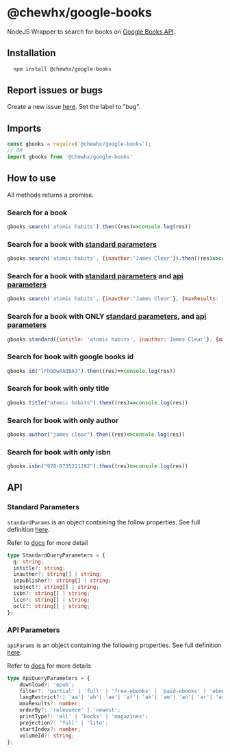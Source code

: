 # @chewhx/google-books

NodeJS Wrapper to search for books on [Google Books API](https://developers.google.com/books/docs/overview).

## Installation

```bash
  npm install @chewhx/google-books
```

## Report issues or bugs

Create a new issue [here](https://github.com/chewhx/google-books/issues). Set the label to "bug".

## Imports

```javascript
const gbooks = require('@chewhx/google-books');
// OR
import gbooks from '@chewhx/google-books'
```

## How to use

All methods returns a promise.

### Search for a book 

```javascript
gbooks.search('atomic habits').then((res)=>console.log(res))
```
### Search for a book with [standard parameters](#standard-parameters)

```javascript
gbooks.search('atomic habits', {inauthor:'James Clear'}).then((res)=>console.log(res))
```
### Search for a book with [standard parameters](#standard-parameters) and [api parameters](#api-parameters)

```javascript
gbooks.search('atomic habits', {inauthor:'James Clear'}, {maxResults: 10}).then((res)=>console.log(res))
```

### Search for a book with ONLY [standard parameters](#standard-parameters), and [api parameters](#api-parameters)

```javascript
gbooks.standard({intitle: 'atomic habits', inauthor:'James Clear'}, {maxResults: 10}).then((res)=>console.log(res))
```

### Search for book with google books id

```javascript
gbooks.id("lFhbDwAAQBAJ").then((res)=>console.log(res))
```

### Search for book with only title 

```javascript
gbooks.title("atomic habits").then((res)=>console.log(res))
```

### Search for book with only author 

```javascript
gbooks.author("james clear").then((res)=>console.log(res))
```

### Search for book with only isbn 

```javascript
gbooks.isbn("978-0735211292").then((res)=>console.log(res))
```

## API

### Standard Parameters

`standardParams` is an object containing the follow properties. 
See full definition [here](https://github.com/chewhx/google-books/blob/master/src/types/StandardQueryParameters.ts).

Refer to [docs](https://developers.google.com/books/docs/v1/using#PerformingSearch) for more detail

```typescript
type StandardQueryParameters = {
  q: string;
  intitle?: string;
  inauthor?: string[] | string;
  inpublisher?: string[] | string;
  subject?: string[] | string;
  isbn?: string[] | string;
  lccn?: string[] | string;
  oclc?: string[] | string;
};
```

### API Parameters

`apiParams` is an object containing the following properties. 
See full definition [here](https://github.com/chewhx/google-books/blob/master/src/types/ApiQueryParameters.ts).

Refer to [docs](https://developers.google.com/books/docs/v1/using#api_params) for more details

```typescript
type ApiQueryParameters = {
	download?: 'epub';
	filter?: 'partial' | 'full' | 'free-ebooks' | 'paid-ebooks' | 'ebooks';
	langRestrict?:| 'aa'| 'ab'| 'ae'| 'af'| 'ak'| 'am'| 'an'| 'ar'| 'as'| 'av'| 'ay'| 'az'| 'ba'| 'be'| 'bg'| 'bh'| 'bi'| 'bm'| 'bn'| 'bo'| 'br'| 'bs'| 'ca'| 'ce'| 'ch'| 'co'| 'cr'| 'cs'| 'cu'| 'cv'| 'cy'| 'da'| 'de'| 'dv'| 'dz'| 'ee'| 'el'| 'en'| 'eo'| 'es'| 'et'| 'eu'| 'fa'| 'ff'| 'fi'| 'fj'| 'fo'| 'fr'| 'fy'| 'ga'| 'gd'| 'gl'| 'gn'| 'gu'| 'gv'| 'ha'| 'he'| 'hi'| 'ho'| 'hr'| 'ht'| 'hu'| 'hy'| 'hz'| 'ia'| 'id'| 'ie'| 'ig'| 'ii'| 'ik'| 'io'| 'is'| 'it'| 'iu'| 'ja'| 'jv'| 'ka'| 'kg'| 'ki'| 'kj'| 'kk'| 'kl'| 'km'| 'kn'| 'ko'| 'kr'| 'ks'| 'ku'| 'kv'| 'kw'| 'ky'| 'la'| 'lb'| 'lg'| 'li'| 'ln'| 'lo'| 'lt'| 'lu'| 'lv'| 'mg'| 'mh'| 'mi'| 'mk'| 'ml'| 'mn'| 'mr'| 'ms'| 'mt'| 'my'| 'na'| 'nb'| 'nd'| 'ne'| 'ng'| 'nl'| 'nn'| 'no'| 'nr'| 'nv'| 'ny'| 'oc'| 'oj'| 'om'| 'or'| 'os'| 'pa'| 'pi'| 'pl'| 'ps'| 'pt'| 'qu'| 'rm'| 'rn'| 'ro'| 'ru'| 'rw'| 'sa'| 'sc'| 'sd'| 'se'| 'sg'| 'si'| 'sk'| 'sl'| 'sm'| 'sn'| 'so'| 'sq'| 'sr'| 'ss'| 'st'| 'su'| 'sv'| 'sw'| 'ta'| 'te'| 'tg'| 'th'| 'ti'| 'tk'| 'tl'| 'tn'| 'to'| 'tr'| 'ts'| 'tt'| 'tw'| 'ty'| 'ug'| 'uk'| 'ur'| 'uz'| 've'| 'vi'| 'vo'| 'wa'| 'wo'| 'xh'| 'yi'| 'yo'| 'za'| 'zh'| 'zu';
	maxResults?: number;
	orderBy?: 'relevance' | 'newest';
	printType?: 'all' | 'books' | 'magazines';
	projection?: 'full' | 'lite';
	startIndex?: number;
	volumeId?: string;
};
```


